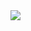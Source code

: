 <img src="https://sun9-59.userapi.com/impg/9qGJkA5FcGmzNDavBHwiIuntQv65Rx0CLLBEmw/f_q4Kemokt4.jpg?size=1440x1797&quality=96&sign=ac9d286de78e99bdd9b053e2c0ba804a&type=album"/>

